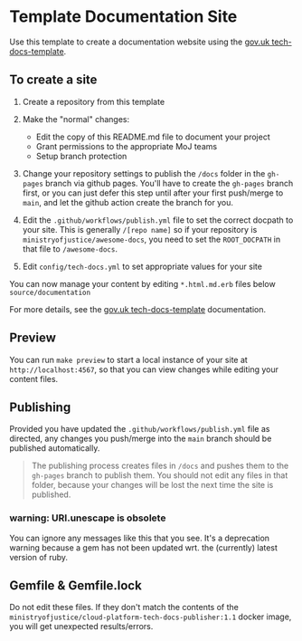 # Template Documentation Site

Use this template to create a documentation website using the [gov.uk tech-docs-template].

## To create a site

1. Create a repository from this template

2. Make the "normal" changes:

    * Edit the copy of this README.md file to document your project
    * Grant permissions to the appropriate MoJ teams
    * Setup branch protection

3. Change your repository settings to publish the `/docs` folder in the
   `gh-pages` branch via github pages. You'll have to create the `gh-pages`
branch first, or you can just defer this step until after your first push/merge
to `main`, and let the github action create the branch for you.
4. Edit the `.github/workflows/publish.yml` file to set the
  correct docpath to your site. This is generally `/[repo name]` so if your
repository is `ministryofjustice/awesome-docs`, you need to set the
`ROOT_DOCPATH` in that file to `/awesome-docs`.
5. Edit `config/tech-docs.yml` to set appropriate values for your site

You can now manage your content by editing `*.html.md.erb` files below
`source/documentation`

For more details, see the [gov.uk tech-docs-template] documentation.

## Preview

You can run `make preview` to start a local instance of your site at
`http://localhost:4567`, so that you can view changes while editing your
content files.

## Publishing

Provided you have updated the `.github/workflows/publish.yml` file as directed,
any changes you push/merge into the `main` branch should be published
automatically.

> The publishing process creates files in `/docs` and pushes them to the
> `gh-pages` branch to publish them. You should not edit any files in that
> folder, because your changes will be lost the next time the site is
> published.

### warning: URI.unescape is obsolete

You can ignore any messages like this that you see. It's a deprecation warning
because a gem has not been updated wrt. the (currently) latest version of ruby.

## Gemfile & Gemfile.lock

Do not edit these files. If they don't match the contents of the
`ministryofjustice/cloud-platform-tech-docs-publisher:1.1` docker image, you
will get unexpected results/errors.

[gov.uk tech-docs-template]: https://tdt-documentation.london.cloudapps.digital/
